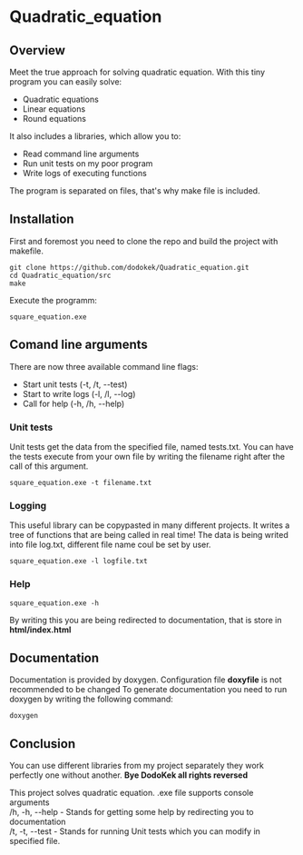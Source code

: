 # Quadratic_equation
## Overview
Meet the true approach for solving quadratic equation. With this tiny program you can easily solve:
- Quadratic equations
- Linear equations
- Round equations

It also includes a libraries, which allow you to:
- Read command line arguments
- Run unit tests on my poor program
- Write logs of executing functions 

The program is separated on files, that's why make file is included.

## Installation

First and foremost you need to clone the repo and build the project with makefile.

~~~
git clone https://github.com/dodokek/Quadratic_equation.git                               
cd Quadratic_equation/src                                                                     
make                                                           
~~~

Execute the programm:
~~~
square_equation.exe
~~~

## Comand line arguments

There are now three available command line flags:
- Start unit tests (-t, /t, --test)
- Start to write logs (-l, /l, --log)
- Call for help (-h, /h, --help)

### Unit tests
Unit tests get the data from the specified file, named tests.txt. You can have the tests execute from your own file by writing the filename right after the call of this argument.
~~~
square_equation.exe -t filename.txt
~~~

### Logging
This useful library can be copypasted in many different projects. It writes a tree of functions that are being called in real time!
The data is being writed into file log.txt, different file name coul be set by user.
~~~
square_equation.exe -l logfile.txt
~~~

### Help
~~~
square_equation.exe -h
~~~
By writing this you are being redirected to documentation, that is store in **html/index.html** 

## Documentation

Documentation is provided by doxygen. 
Configuration file **doxyfile** is not recommended to be changed
To generate documentation you need to run doxygen by writing the following command:
~~~
doxygen
~~~

## Conclusion
You can use different libraries from my project separately they work perfectly one without another.
**Bye DodoKek all rights reversed**                           





              



This project solves quadratic equation. .exe file supports console arguments <br>
/h, -h, --help - Stands for getting some help by redirecting you to documentation<br>
/t, -t, --test - Stands for running Unit tests which you can modify in specified file. 
